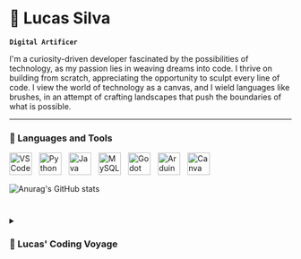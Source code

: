 # 🧪 Lucas Silva

**`Digital Artificer`**

I'm a curiosity-driven developer fascinated by the possibilities of technology, as my passion lies in weaving dreams into code. I thrive on building from scratch, appreciating the opportunity to sculpt every line of code. I view the world of technology as a canvas, and I wield languages like brushes, in an attempt of crafting landscapes that push the boundaries of what is possible.

---

### 🧰 Languages and Tools

<img align="left" alt="VS Code" width=40px style="padding-right:10px;" src="https://cdn.jsdelivr.net/gh/devicons/devicon/icons/vscode/vscode-original.svg"/>
<img align="left" alt="Python" width=40px style="padding-right:10px;" src="https://cdn.jsdelivr.net/gh/devicons/devicon/icons/python/python-original.svg"/>
<img align="left" alt="Java" width=40px style="padding-right:10px;" src="https://cdn.jsdelivr.net/gh/devicons/devicon/icons/java/java-original.svg"/>
<img align="left" alt="MySQL" width=40px style="padding-right:10px;" src="https://cdn.jsdelivr.net/gh/devicons/devicon/icons/mysql/mysql-original.svg"/>
<img align="left" alt="Godot" width=40px style="padding-right:10px;" src="https://cdn.jsdelivr.net/gh/devicons/devicon/icons/godot/godot-original.svg"/>
<img align="left" alt="Arduino" width=40px style="padding-right:10px;" src="https://cdn.jsdelivr.net/gh/devicons/devicon/icons/arduino/arduino-original.svg"/>
<img align="left" alt="Canva" width=40px style="padding-right:10px;" src="https://cdn.jsdelivr.net/gh/devicons/devicon/icons/canva/canva-original.svg"/>
<br/>

#

![Anurag's GitHub stats](https://github-readme-stats.vercel.app/api?username=lorrust&show_icons=true&theme=dracula)

#

<details>
  <summary><h3>🌌 Lucas' Coding Voyage</summary>
I embarked on my software journey as an inquisitive high school student, captivated by the intricate mechanics of gaming and the logic that surrounded them. With each passing year, my passion for creating experiences that others could enjoy grew stronger. I harnessed this drive to delve into new realms of knowledge, immersing myself in Arduino projects, electronic systems and block-based coding languages like Scratch. As my attention drifted towards the field of technology and digital craftsmanship, I found myself studying programming logic and fundamental coding syntaxes. Here, I discovered a world of orderliness, beautifully forged through systematic reasoning and logic. This path allowed me to merge my inherent creativity with the art of problem-solving, breathing life into dreams and concepts. Today, I'm pursuing a software engineering course at a respected university here in my region.
</details>
